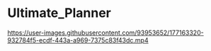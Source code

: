 # Ultimate_Planner




https://user-images.githubusercontent.com/93953652/177163320-932784f5-ecdf-443a-a969-7375c83f43dc.mp4

